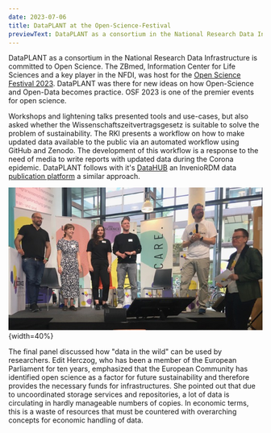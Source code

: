```yaml
---
date: 2023-07-06
title: DataPLANT at the Open-Science-Festival
previewText: DataPLANT as a consortium in the National Research Data Infrastructure is committed to Open Science. The ZBmed, Information Center for Life Sciences and a key player in the NFDI, was host for the Open Science Festival 2023. DataPLANT was there for new ideas on how Open-Science and Open-Data becomes practice. OSF 2023 is one of the premier events for open science. Workshops and lightening talks presented tools and use-cases, but also asked whether the Wissenschaftszeitvertragsgesetz is suitable to...
---
```


DataPLANT as a consortium in the National Research Data Infrastructure is committed to Open Science. The ZBmed, Information Center for Life Sciences and a key player in the NFDI, was host for the [Open Science Festival 2023](https://www.zbmed.de/vernetzen/veranstaltungen/open-science-festival). DataPLANT was there for new ideas on how Open-Science and Open-Data becomes practice. OSF 2023 is one of the premier events for open science.

Workshops and lightening talks presented tools and use-cases, but also asked whether the Wissenschaftszeitvertragsgesetz is suitable to solve the problem of sustainability. The RKI presents a workflow on how to make updated data available to the public via an automated workflow using GitHub and Zenodo. The development of this workflow is a response to the need of media to write reports with updated data during the Corona epidemic. DataPLANT follows with it's [DataHUB](https://git.nfdi4plants.org) an InvenioRDM data [publication platform](https://ARChive.nfdi4plants.org) a similar approach.

![OSF 2](/src/assets/images/news/OSF-2.jpg "OSF2"){width=40%}

The final panel discussed how "data in the wild" can be used by researchers. Edit Herczog, who has been a member of the European 
Parliament for ten years, emphasized that the European Community has identified open science as a factor for future sustainability and therefore provides the necessary funds for infrastructures. She pointed out that due to uncoordinated storage services and repositories, a lot of data is circulating in hardly manageable numbers of copies. In economic terms, this is a waste of resources that must be countered with overarching concepts for economic handling of data.




